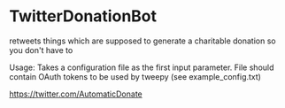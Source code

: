 # TwitterDonationBot
retweets things which are supposed to generate a charitable donation so you don't have to

Usage:
Takes a configuration file as the first input parameter. File should contain OAuth tokens to be used by tweepy (see example_config.txt)

https://twitter.com/AutomaticDonate
